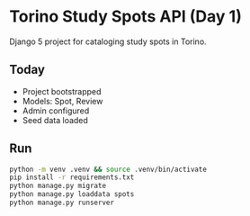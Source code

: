 # Torino Study Spots API (Day 1)
Django 5 project for cataloging study spots in Torino.

## Today
- Project bootstrapped
- Models: Spot, Review
- Admin configured
- Seed data loaded

## Run
```bash
python -m venv .venv && source .venv/bin/activate
pip install -r requirements.txt
python manage.py migrate
python manage.py loaddata spots
python manage.py runserver
